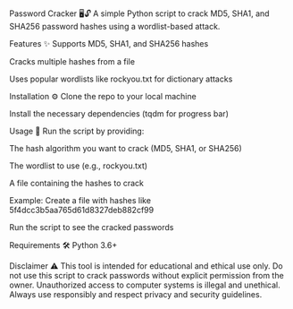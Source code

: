 Password Cracker 🖥️🔓
A simple Python script to crack MD5, SHA1, and SHA256 password hashes using a wordlist-based attack.

Features ✨
Supports MD5, SHA1, and SHA256 hashes

Cracks multiple hashes from a file

Uses popular wordlists like rockyou.txt for dictionary attacks

Installation ⚙️
Clone the repo to your local machine

Install the necessary dependencies (tqdm for progress bar)

Usage 📂
Run the script by providing:

The hash algorithm you want to crack (MD5, SHA1, or SHA256)

The wordlist to use (e.g., rockyou.txt)

A file containing the hashes to crack

Example:
Create a file with hashes like 5f4dcc3b5aa765d61d8327deb882cf99

Run the script to see the cracked passwords

Requirements 🛠️
Python 3.6+

Disclaimer ⚠️
This tool is intended for educational and ethical use only. Do not use this script to crack passwords without explicit permission from the owner. Unauthorized access to computer systems is illegal and unethical. Always use responsibly and respect privacy and security guidelines.
